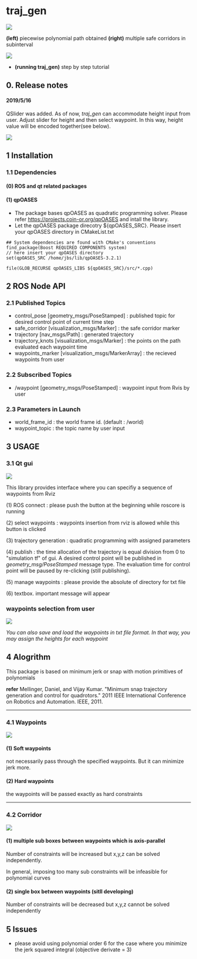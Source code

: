 # traj_gen 

<img src="https://github.com/icsl-Jeon/traj_gen/blob/master/img/intro.png"> 

**(left)** piecewise polynomial path obtained **(right)** multiple safe corridors in subinterval 

<img src="https://github.com/icsl-Jeon/traj_gen/blob/master/img/run_video.gif">


- **(running traj_gen)** step by step tutorial  

## 0. Release notes

#### 2019/5/16

QSlider was added. As of now, *traj_gen* can accommodate height input from user. Adjust slider for height and then select waypoint. In this way, height value will be encoded together(see below).    

<img src="https://github.com/icsl-Jeon/traj_gen/blob/master/img/gui_update.png">





## 1 Installation 

### 1.1 Dependencies 

#### (0) ROS and qt related packages

#### (1) qpOASES 
- The package bases qpOASES as quadratic programming solver.  Please refer  https://projects.coin-or.org/qpOASES and intall the library.
- Let the qpOASES package direcotry ${qpOASES_SRC}. Please insert your qpOASES directory in CMakeList.txt 

```
## System dependencies are found with CMake's conventions
find_package(Boost REQUIRED COMPONENTS system)
// here insert your qpOASES directory 
set(qpOASES_SRC /home/jbs/lib/qpOASES-3.2.1)

file(GLOB_RECURSE qpOASES_LIBS ${qpOASES_SRC}/src/*.cpp)
```


## 2 ROS Node API

### 2.1 Published Topics 

 * control_pose [geometry_msgs/PoseStamped] : published topic for desired control point of current time step  
 * safe_corridor [visualization_msgs/Marker] : the safe corridor marker
 * trajectory [nav_msgs/Path] : generated trajectory 
 * trajectory_knots [visualization_msgs/Marker] : the points on the path evaluated each waypoint time 
 * waypoints_marker [visualization_msgs/MarkerArray] : the recieved waypoints from user

### 2.2 Subscribed Topics 
 * /waypoint [geometry_msgs/PoseStamped] : waypoint input from Rvis by user



### 2.3 Parameters in Launch 
 * world_frame_id : the world frame id. (default : /world)
 * waypoint_topic : the topic name by user input 



## 3 USAGE 

### 3.1 Qt gui
<img src="https://github.com/icsl-Jeon/traj_gen/blob/master/img/traj_gen.png"> 

This library provides interface where you can specifiy a sequence of waypoints from Rviz 

(1) ROS connect : please push the button at the beginning while roscore is running 

(2) select waypoints : waypoints insertion from rviz is allowed while this button is clicked 

(3) trajectory generation : quadratic programming with assigned parameters

(4) publish : the time allocation of the trajectory is equal division from 0 to "simulation tf" of gui. A desired control point will be published in *geometry_msg/PoseStamped* message type. The evaluation time for control point will be paused by re-clicking (still publishing).

(5) manage waypoints : please provide the absolute of directory for txt file 

(6) textbox. important message will appear 

### waypoints selection from user
<img src="https://github.com/icsl-Jeon/traj_gen/blob/master/img/traj_gen-2.png"> 

*You can also save and load the waypoints in txt file format. In that way, you may assign the heights for each waypoint*

## 4 Alogrithm 

This package is based on minimum jerk or snap with motion primitives of polynomials 

**refer**
Mellinger, Daniel, and Vijay Kumar. "Minimum snap trajectory generation and control for quadrotors." 2011 IEEE International Conference on Robotics and Automation. IEEE, 2011.

* * *
### 4.1 Waypoints 


<img src="https://github.com/icsl-Jeon/traj_gen/blob/master/img/hard_vs_soft.png"> 

#### (1) Soft waypoints

not necessarily pass through the specified waypoints. But it can minimize jerk more.

#### (2) Hard waypoints

the waypoints will be passed exactly as hard constraints 

* * *

### 4.2 Corridor

<img src="https://github.com/icsl-Jeon/traj_gen/blob/master/img/explain_corridor.jpg"> 

#### (1) multiple sub boxes between waypoints which is axis-parallel 

Number of constraints will be increased but x,y,z can be solved independently.
	
In general, imposing too many sub constraints will be infeasible for polynomial curves 

#### (2) single box between waypoints (sitll developing)

Number of constraints will be decreased but x,y,z cannot be solved independently


## 5 Issues 
 * please avoid using polynomial order 6 for the case where you minimize the jerk squared integral (objective derivate = 3)
	


